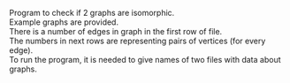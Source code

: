 Program to check if 2 graphs are isomorphic. <br />
Example graphs are provided. <br />
There is a number of edges in graph in the first row of file.<br />
The numbers in next rows are representing pairs of vertices (for every edge).<br />
To run the program, it is needed to give names of two files with data about graphs.<br />
